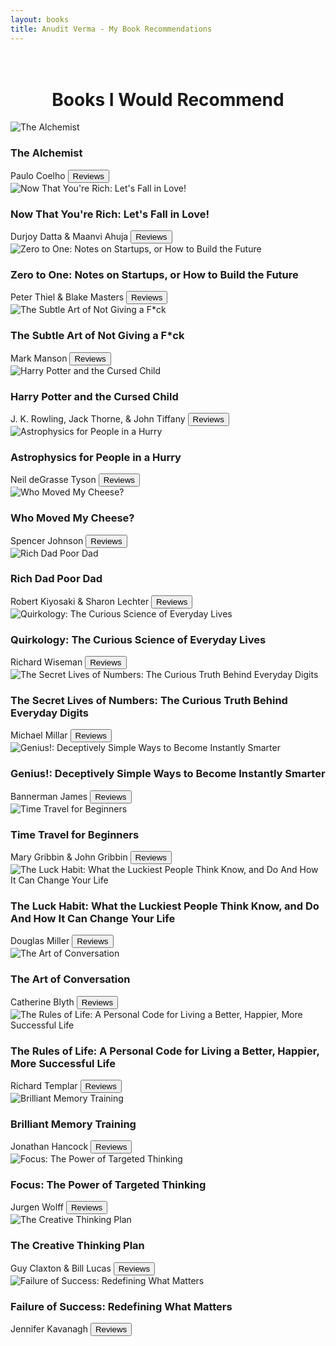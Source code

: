 ```yaml
---
layout: books
title: Anudit Verma - My Book Recommendations
---
```

<head>
	<link rel="stylesheet" type="text/css" href="css/book_style.css" />
	<link rel="stylesheet" type="text/css" href="css/books_component.css" />
		<!-- Modernizr is used for flexbox fallback -->
	<script src="js/modernizr.custom.js"></script>
</head>
<div class="view">
	<div class="my__suggestion"><center><h1><br>Books I Would Recommend</h1></center><div>
		<section class="grid">
			<div class="product">
				<div class="product__info">
					<img class="product__image" src="images/The_Alchemist.png" alt="The Alchemist" />
					<h3 class="product__title">The Alchemist</h3>
					<span class="product__author highlight">Paulo Coelho</span>
					<button class="action action--button" onclick="window.open('https://www.google.com/search?q=The+Alchemist+by+paulo+coelho+reviews')"><i class="fa fa-comments"></i><span class="action__text">Reviews</span></button>
				</div>
			</div>
			<div class="product">
				<div class="product__info">
					<img class="product__image" src="images/Now_That_You_are_Rich.png" alt="Now That You're Rich: Let's Fall in Love!" />
					<h3 class="product__title">Now That You're Rich: Let's Fall in Love!</h3>
					<span class="product__author highlight">Durjoy Datta & Maanvi Ahuja</span>
					<button class="action action--button" onclick="window.open('https://www.google.com/search?q=now+that+you%27re+rich+reviews')"><i class="fa fa-comments"></i><span class="action__text">Reviews</span></button>
				</div>
			</div>
			<div class="product">
				<div class="product__info">
					<img class="product__image" src="images/Zero_to_One.png" alt="Zero to One: Notes on Startups, or How to Build the Future" />
					<h3 class="product__title">Zero to One: Notes on Startups, or How to Build the Future</h3>
					<span class="product__author highlight">Peter Thiel & Blake Masters</span>
					<button class="action action--button" onclick="window.open('https://www.google.com/search?q=zero+to+one+by+peter+thiel+reviews')"><i class="fa fa-comments"></i><span class="action__text">Reviews</span></button>
				</div>
			</div>
			<div class="product">
				<div class="product__info">
					<img class="product__image" src="images/The_Subtle_Art_of_Not_Giving_a_Fck.png" alt="The Subtle Art of Not Giving a F*ck" />
					<h3 class="product__title">The Subtle Art of Not Giving a F*ck</h3>
					<span class="product__author highlight">Mark Manson</span>
					<button class="action action--button" onclick="window.open('https://www.google.com/search?q=The+Subtle+Art+of+Not+Giving+a+F*ck+book')"><i class="fa fa-comments"></i><span class="action__text">Reviews</span></button>
				</div>
			</div>
			<div class="product">
				<div class="product__info">
					<img class="product__image" src="images/Harry_Potter_and_the_Cursed_Child.png" alt="Harry Potter and the Cursed Child" />
					<h3 class="product__title">Harry Potter and the Cursed Child</h3>
					<span class="product__author highlight">J. K. Rowling, Jack Thorne, & John Tiffany</span>
					<button class="action action--button" onclick="window.open('https://www.google.com/search?q=Harry+Potter+and+the+Cursed+Child+book+reviews')"><i class="fa fa-comments"></i><span class="action__text">Reviews</span></button>
				</div>
			</div>
			<div class="product">
				<div class="product__info">
					<img class="product__image" src="images/Astrophysics_for_People_in_a_Hurry.png" alt="Astrophysics for People in a Hurry" />
					<h3 class="product__title">Astrophysics for People in a Hurry</h3>
					<span class="product__author highlight">Neil deGrasse Tyson</span>
					<button class="action action--button" onclick="window.open('https://www.google.com/search?q=astrophysics+for+people+in+a+hurry+book+review')"><i class="fa fa-comments"></i><span class="action__text">Reviews</span></button>
				</div>
			</div>		
			<div class="product">
				<div class="product__info">
					<img class="product__image" src="images/Who_Moved_My_Cheese.png" alt="Who Moved My Cheese?" />
					<h3 class="product__title">Who Moved My Cheese?</h3>
					<span class="product__author highlight">Spencer Johnson</span>
					<button class="action action--button" onclick="window.open('https://www.google.com/search?q=Who+Moved+My+Cheese%3F+book+reviews')"><i class="fa fa-comments"></i><span class="action__text">Reviews</span></button>
				</div>
			</div>
			<div class="product">
				<div class="product__info">
					<img class="product__image" src="images/Rich_Dad_Poor_Dad.png" alt="Rich Dad Poor Dad" />
					<h3 class="product__title">Rich Dad Poor Dad</h3>
					<span class="product__author highlight">Robert Kiyosaki & Sharon Lechter</span>
					<button class="action action--button" onclick="window.open('https://www.google.com/search?q=rich+dad+poor+dad+book+review')"><i class="fa fa-comments"></i><span class="action__text">Reviews</span></button>
				</div>
			</div>
			<div class="product">
				<div class="product__info">
					<img class="product__image" src="images/Quirkology.png" alt="Quirkology: The Curious Science of Everyday Lives" />
					<h3 class="product__title">Quirkology: The Curious Science of Everyday Lives</h3>
					<span class="product__author highlight">Richard Wiseman</span>
					<button class="action action--button" onclick="window.open('https://www.google.com/search?q=Quirkology%3A+The+Curious+Science+of+Everyday+Lives+book+reviews')"><i class="fa fa-comments"></i><span class="action__text">Reviews</span></button>
				</div>
			</div>
			<div class="product">
				<div class="product__info">
					<img class="product__image" src="images/The_Secret_Lives_of_Numbers.png" alt="The Secret Lives of Numbers: The Curious Truth Behind Everyday Digits" />
					<h3 class="product__title">The Secret Lives of Numbers: The Curious Truth Behind Everyday Digits</h3>
					<span class="product__author highlight">Michael Millar</span>
					<button class="action action--button" onclick="window.open('https://www.google.com/search?q=The+Secret+Lives+of+Numbers%3A+The+Curious+Truth+Behind+Everyday+Digits+book+reviews')"><i class="fa fa-comments"></i><span class="action__text">Reviews</span></button>
				</div>
			</div>
			<div class="product">
				<div class="product__info">
					<img class="product__image" src="images/Genius.png" alt="Genius!: Deceptively Simple Ways to Become Instantly Smarter" />
					<h3 class="product__title">Genius!: Deceptively Simple Ways to Become Instantly Smarter</h3>
					<span class="product__author highlight">Bannerman James</span>
					<button class="action action--button" onclick="window.open('https://www.google.com/search?q=Genius!%3A+Deceptively+Simple+Ways+to+Become+Instantly+Smarter+book+reviews')"><i class="fa fa-comments"></i><span class="action__text">Reviews</span></button>
				</div>
			</div>
			<div class="product">
				<div class="product__info">
					<img class="product__image" src="images/Time_Travel_for_Beginners.png" alt="Time Travel for Beginners" />
					<h3 class="product__title">Time Travel for Beginners</h3>
					<span class="product__author highlight">Mary Gribbin & John Gribbin</span>
					<button class="action action--button" onclick="window.open('https://www.google.com/search?q=Time+Travel+for+Beginners+book+reviews')"><i class="fa fa-comments"></i><span class="action__text">Reviews</span></button>
				</div>
			</div>
			<div class="product">
				<div class="product__info">
					<img class="product__image" src="images/The_Luck_Habit.png" alt="The Luck Habit: What the Luckiest People Think Know, and Do And How It Can Change Your Life" />
					<h3 class="product__title">The Luck Habit: What the Luckiest People Think Know, and Do And How It Can Change Your Life</h3>
					<span class="product__author highlight">Douglas Miller</span>
					<button class="action action--button" onclick="window.open('https://www.google.com/search?q=the+luck+habit+book+reviews')"><i class="fa fa-comments"></i><span class="action__text">Reviews</span></button>
				</div>
			</div>
			<div class="product">
				<div class="product__info">
					<img class="product__image" src="images/The_Art_of_Conversation.png" alt="The Art of Conversation" />
					<h3 class="product__title">The Art of Conversation</h3>
					<span class="product__author highlight">Catherine Blyth</span>
					<button class="action action--button" onclick="window.open('https://www.google.com/search?q=the+art+of+conversation+by+catherine+blyth+reviews')"><i class="fa fa-comments"></i><span class="action__text">Reviews</span></button>
				</div>
			</div>
			<div class="product">
				<div class="product__info">
					<img class="product__image" src="images/The_Rules_of_Life.png" alt="The Rules of Life: A Personal Code for Living a Better, Happier, More Successful Life" />
					<h3 class="product__title">The Rules of Life: A Personal Code for Living a Better, Happier, More Successful Life</h3>
					<span class="product__author highlight">Richard Templar</span>
					<button class="action action--button" onclick="window.open('https://www.google.com/search?q=the+rules+of+life+by+richard+templar+book+review')"><i class="fa fa-comments"></i><span class="action__text">Reviews</span></button>
				</div>
			</div>
			<div class="product">
				<div class="product__info">
					<img class="product__image" src="images/Brilliant_Memory_Training.png" alt="Brilliant Memory Training" />
					<h3 class="product__title">Brilliant Memory Training</h3>
					<span class="product__author highlight">Jonathan Hancock</span>
					<button class="action action--button" onclick="window.open('https://www.google.com/search?q=Brilliant+Memory+Training+book')"><i class="fa fa-comments"></i><span class="action__text">Reviews</span></button>
				</div>
			</div>
			<div class="product">
				<div class="product__info">
					<img class="product__image" src="images/Focus.png" alt="Focus: The Power of Targeted Thinking" />
					<h3 class="product__title">Focus: The Power of Targeted Thinking</h3>
					<span class="product__author highlight">Jurgen Wolff</span>
					<button class="action action--button" onclick="window.open('https://www.google.com/search?q=focus+the+power+of+targeted+thinking+book+review')"><i class="fa fa-comments"></i><span class="action__text">Reviews</span></button>
				</div>
			</div>
			<div class="product">
				<div class="product__info">
					<img class="product__image" src="images/The_Creative_Thinking_Plan.png" alt="The Creative Thinking Plan" />
					<h3 class="product__title">The Creative Thinking Plan</h3>
					<span class="product__author highlight">Guy Claxton & Bill Lucas</span>
					<button class="action action--button" onclick="window.open('https://www.google.com/search?q=the+creative+thinking+plan+book+review')"><i class="fa fa-comments"></i><span class="action__text">Reviews</span></button>
				</div>
			</div>
			<div class="product">
				<div class="product__info">
					<img class="product__image" src="images/Failure_of_Success.png" alt="Failure of Success: Redefining What Matters" />
					<h3 class="product__title">Failure of Success: Redefining What Matters</h3>
					<span class="product__author highlight">Jennifer Kavanagh</span>
					<button class="action action--button" onclick="window.open('https://www.google.com/search?q=The+Failure+of+Success%3A+Redefining+What+Matters+Jennifer+Kavanagh')"><i class="fa fa-comments"></i><span class="action__text">Reviews</span></button>
				</div>
			</div>			
		</section>
	</div>